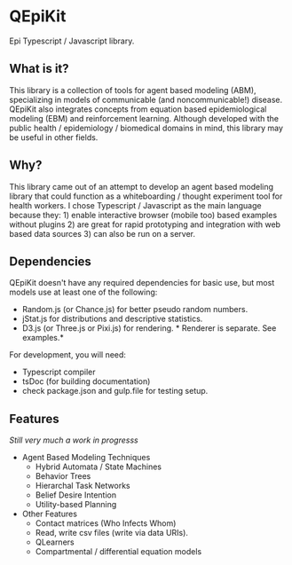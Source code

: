 # QEpiKit
Epi Typescript / Javascript library.

## What is it?
This library is a collection of tools for agent based modeling (ABM), specializing in models of communicable (and noncommunicable!) disease. QEpiKit also integrates concepts from equation based epidemiological modeling (EBM) and reinforcement learning. Although developed with the public health / epidemiology / biomedical domains in mind, this library may be useful in other fields.

## Why?
This library came out of an attempt to develop an agent based modeling library that could function as a whiteboarding / thought experiment tool for health workers. I chose Typescript / Javascript as the main language because they: 1) enable interactive browser (mobile too) based examples without plugins 2) are great for rapid prototyping and integration with web based data sources 3) can also be run on a server.

## Dependencies
QEpiKit doesn't have any required dependencies for basic use, but most models use at least one of the following:
- Random.js (or Chance.js) for better pseudo random numbers.
- jStat.js for distributions and descriptive statistics.
- D3.js (or Three.js or Pixi.js) for rendering. * Renderer is separate. See examples.*

For development, you will need:
- Typescript compiler
- tsDoc (for building documentation)
- check package.json and gulp.file for testing setup.

## Features
*Still very much a work in progresss*
- Agent Based Modeling Techniques
  - Hybrid Automata / State Machines
  - Behavior Trees
  - Hierarchal Task Networks
  - Belief Desire Intention
  - Utility-based Planning
- Other Features
  - Contact matrices (Who Infects Whom)
  - Read, write csv files (write via data URIs).
  - QLearners
  - Compartmental / differential equation models

